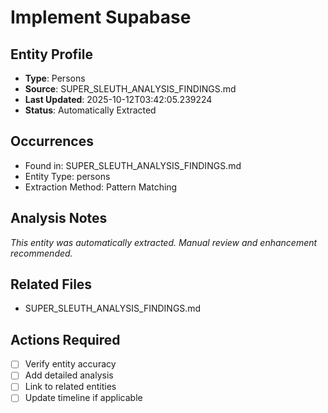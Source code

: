 # Implement Supabase

## Entity Profile
- **Type**: Persons
- **Source**: SUPER_SLEUTH_ANALYSIS_FINDINGS.md
- **Last Updated**: 2025-10-12T03:42:05.239224
- **Status**: Automatically Extracted

## Occurrences
- Found in: SUPER_SLEUTH_ANALYSIS_FINDINGS.md
- Entity Type: persons
- Extraction Method: Pattern Matching

## Analysis Notes
*This entity was automatically extracted. Manual review and enhancement recommended.*

## Related Files
- SUPER_SLEUTH_ANALYSIS_FINDINGS.md

## Actions Required
- [ ] Verify entity accuracy
- [ ] Add detailed analysis
- [ ] Link to related entities
- [ ] Update timeline if applicable
